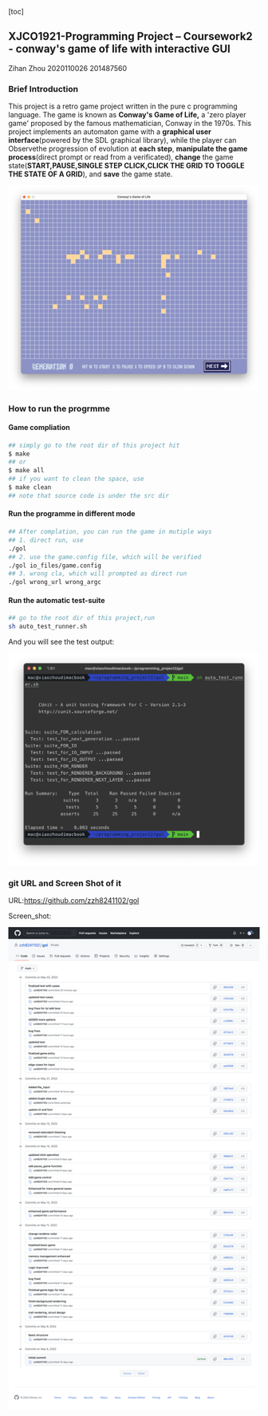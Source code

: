 [toc]

## XJCO1921-Programming Project – Coursework2 -  conway's game of life with interactive GUI  

Zihan Zhou 2020110026 201487560

### Brief Introduction

This project is a retro game project written in the pure c programming language. The game is known as **Conway's Game of Life,** a 'zero player game' proposed by the famous mathematician, Conway in the 1970s. This project implements an automaton game with a **graphical user interface**(powered by the SDL graphical library), while the player can Observethe progression of evolution at **each step**, **manipulate the game process**(direct prompt or read from a verificated), **change** the game state(**START,PAUSE,SINGLE STEP CLICK,CLICK THE GRID TO TOGGLE THE STATE OF A GRID**), and **save** the game state. 

![game](./resources/game.png)

### How to run the progrmme

#### Game compliation

``` bash
## simply go to the root dir of this project hit
$ make 
## or
$ make all
## if you want to clean the space, use
$ make clean
## note that source code is under the src dir
```



#### Run the programme in different mode

```bash
## After complation, you can run the game in mutiple ways
## 1. direct run, use 
./gol
## 2. use the game.config file, which will be verified
./gol io_files/game.config
## 3. wrong cla, which will prompted as direct run
./gol wrong_url wrong_argc

```

#### Run the automatic test-suite

```bash
## go to the root dir of this project,run
sh auto_test_runner.sh
```

And you will see the test output:

![auto_test](./resources/auto_test.png)

### git URL and Screen Shot of it



URL:https://github.com/zzh8241102/gol

Screen_shot:

![github.com_zzh8241102_gol_commits_main](./resources/github.com_zzh8241102_gol_commits_main.png)


